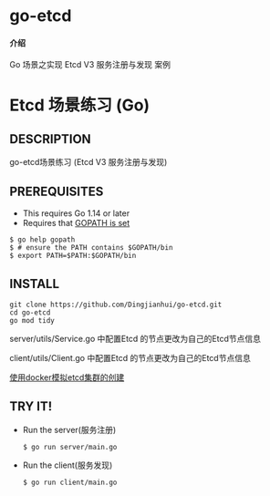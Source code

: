 # go-etcd

#### 介绍
Go 场景之实现 Etcd V3 服务注册与发现 案例

Etcd 场景练习 (Go)
======================

DESCRIPTION
-------------
go-etcd场景练习  (Etcd V3 服务注册与发现)


PREREQUISITES
-------------

- This requires Go 1.14 or later
- Requires that [GOPATH is set](https://golang.org/doc/code.html#GOPATH)

```
$ go help gopath
$ # ensure the PATH contains $GOPATH/bin
$ export PATH=$PATH:$GOPATH/bin
```

INSTALL
-------

```
git clone https://github.com/Dingjianhui/go-etcd.git
cd go-etcd
go mod tidy

```

server/utils/Service.go 中配置Etcd  的节点更改为自己的Etcd节点信息

client/utils/Client.go 中配置Etcd  的节点更改为自己的Etcd节点信息

[使用docker模拟etcd集群的创建](http://dingjianhui.top/blog/2020/06/11/etcd-cluster-by-docker/)

TRY IT!
-------

- Run the server(服务注册)

  ```
  $ go run server/main.go
  ```
  

- Run the client(服务发现)

  ```
  $ go run client/main.go
  ```










